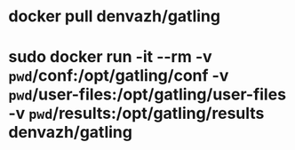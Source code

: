 # docker pull denvazh/gatling

# sudo docker run -it --rm -v `pwd`/conf:/opt/gatling/conf -v `pwd`/user-files:/opt/gatling/user-files -v `pwd`/results:/opt/gatling/results denvazh/gatling


